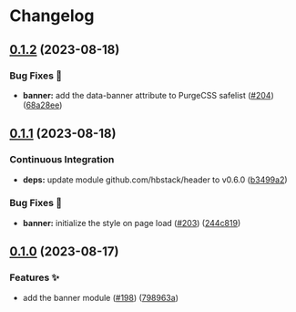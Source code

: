 # Changelog

## [0.1.2](https://github.com/hbstack/header/compare/modules/banner/v0.1.1...modules/banner/v0.1.2) (2023-08-18)


### Bug Fixes 🐞

* **banner:** add the data-banner attribute to PurgeCSS safelist ([#204](https://github.com/hbstack/header/issues/204)) ([68a28ee](https://github.com/hbstack/header/commit/68a28eed5727b804112dd2373ea4352502f9ac22))

## [0.1.1](https://github.com/hbstack/header/compare/modules/banner/v0.1.0...modules/banner/v0.1.1) (2023-08-18)


### Continuous Integration

* **deps:** update module github.com/hbstack/header to v0.6.0 ([b3499a2](https://github.com/hbstack/header/commit/b3499a25db2f9b4cd81251a18a23170d9bb7509f))


### Bug Fixes 🐞

* **banner:** initialize the style on page load ([#203](https://github.com/hbstack/header/issues/203)) ([244c819](https://github.com/hbstack/header/commit/244c819636ff7d253801092e859baa6f90ea5df6))

## [0.1.0](https://github.com/hbstack/header/compare/modules/banner-v0.0.1...modules/banner/v0.1.0) (2023-08-17)


### Features ✨

* add the banner module ([#198](https://github.com/hbstack/header/issues/198)) ([798963a](https://github.com/hbstack/header/commit/798963ac79d2e02d42c8ab1984e6c664fa49b631))
